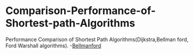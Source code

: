 # Comparison-Performance-of-Shortest-path-Algorithms
Performance Comparison of Shortest Path Algorithms(Dijkstra,Bellman ford, Ford Warshall algorithms). 
-[Bellmanford](https://github.com/neerajsingh116/Comparison-Performance-of-Shortest-path-Algorithms/blob/master/bellman.c)
